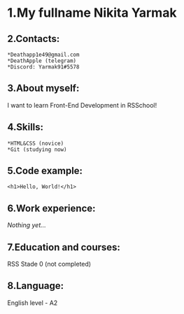 # 1.**My fullname Nikita Yarmak**

## 2.**Contacts:**
    *Deathapp1e49@gmail.com
    *DeathApple (telegram)
    *Discord: Yarmak91#5578

## 3.**About myself:**
I want to learn Front-End Development in RSSchool!

## 4.**Skills:**
    *HTML&CSS (novice)
    *Git (studying now)
    
## 5.**Code example:**
`<h1>Hello, World!</h1>`

## 6.**Work experience:**
_Nothing yet…_

## 7.**Education and courses:**
RSS Stade 0 (not completed)

## 8.**Language:**
English level - A2
